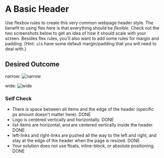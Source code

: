 # A Basic Header

Use flexbox rules to create this very common webpage header style. The benefit to using flex here is that everything should be _flexible_. Check out the two screenshots below to get an idea of how it should scale with your screen. Besides flex rules, you'll also want to add some rules for margin and padding. (Hint: `ul`s have some default margin/padding that you will need to deal with.)

## Desired Outcome

narrow:
![narrow](./desired-outcome-narrow.png)

wide: 
![wide](./desired-outcome-wide.png)

### Self Check
- There is space between all items and the edge of the header (specific px amount doesn't matter here). DONE
- Logo is centered vertically and horizontally. DONE
- list-items are horizontal, and are centered vertically inside the header. DONE
- left-links and right-links are pushed all the way to the left and right, and stay at the edge of the header when the page is resized. DONE
- Your solution does not use floats, inline-block, or absolute positioning. DONE